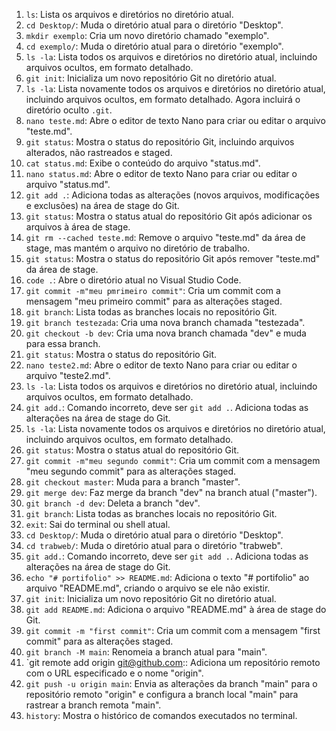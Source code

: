 1. `ls`: Lista os arquivos e diretórios no diretório atual.
2. `cd Desktop/`: Muda o diretório atual para o diretório "Desktop".
3. `mkdir exemplo`: Cria um novo diretório chamado "exemplo".
4. `cd exemplo/`: Muda o diretório atual para o diretório "exemplo".
5. `ls -la`: Lista todos os arquivos e diretórios no diretório atual, incluindo arquivos ocultos, em formato detalhado.
6. `git init`: Inicializa um novo repositório Git no diretório atual.
7. `ls -la`: Lista novamente todos os arquivos e diretórios no diretório atual, incluindo arquivos ocultos, em formato detalhado. Agora incluirá o diretório oculto `.git`.
8. `nano teste.md`: Abre o editor de texto Nano para criar ou editar o arquivo "teste.md".
9. `git status`: Mostra o status do repositório Git, incluindo arquivos alterados, não rastreados e staged.
10. `cat status.md`: Exibe o conteúdo do arquivo "status.md".
11. `nano status.md`: Abre o editor de texto Nano para criar ou editar o arquivo "status.md".
12. `git add .`: Adiciona todas as alterações (novos arquivos, modificações e exclusões) na área de stage do Git.
13. `git status`: Mostra o status atual do repositório Git após adicionar os arquivos à área de stage.
14. `git rm --cached teste.md`: Remove o arquivo "teste.md" da área de stage, mas mantém o arquivo no diretório de trabalho.
15. `git status`: Mostra o status do repositório Git após remover "teste.md" da área de stage.
16. `code .`: Abre o diretório atual no Visual Studio Code.
17. `git commit -m"meu pmrimeiro commit"`: Cria um commit com a mensagem "meu primeiro commit" para as alterações staged.
18. `git branch`: Lista todas as branches locais no repositório Git.
19. `git branch testezada`: Cria uma nova branch chamada "testezada".
20. `git checkout -b dev`: Cria uma nova branch chamada "dev" e muda para essa branch.
22. `git status`: Mostra o status do repositório Git.
23. `nano teste2.md`: Abre o editor de texto Nano para criar ou editar o arquivo "teste2.md".
24. `ls -la`: Lista todos os arquivos e diretórios no diretório atual, incluindo arquivos ocultos, em formato detalhado.
25. `git add.`: Comando incorreto, deve ser `git add .`. Adiciona todas as alterações na área de stage do Git.
26. `ls -la`: Lista novamente todos os arquivos e diretórios no diretório atual, incluindo arquivos ocultos, em formato detalhado.
27. `git status`: Mostra o status atual do repositório Git.
28. `git commit -m"meu segundo commit"`: Cria um commit com a mensagem "meu segundo commit" para as alterações staged.
29. `git checkout master`: Muda para a branch "master".
30. `git merge dev`: Faz merge da branch "dev" na branch atual ("master").
31. `git branch -d dev`: Deleta a branch "dev".
32. `git branch`: Lista todas as branches locais no repositório Git.
33. `exit`: Sai do terminal ou shell atual.
34. `cd Desktop/`: Muda o diretório atual para o diretório "Desktop".
35. `cd trabweb/`: Muda o diretório atual para o diretório "trabweb".
36. `git add.`: Comando incorreto, deve ser `git add .`. Adiciona todas as alterações na área de stage do Git.
37. `echo "# portifolio" >> README.md`: Adiciona o texto "# portifolio" ao arquivo "README.md", criando o arquivo se ele não existir.
38. `git init`: Inicializa um novo repositório Git no diretório atual.
39. `git add README.md`: Adiciona o arquivo "README.md" à área de stage do Git.
40. `git commit -m "first commit"`: Cria um commit com a mensagem "first commit" para as alterações staged.
41. `git branch -M main`: Renomeia a branch atual para "main".
42. `git remote add origin git@github.com:: Adiciona um repositório remoto com o URL especificado e o nome "origin".
43. `git push -u origin main`: Envia as alterações da branch "main" para o repositório remoto "origin" e configura a branch local "main" para rastrear a branch remota "main".
44. `history`: Mostra o histórico de comandos executados no terminal.

